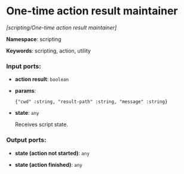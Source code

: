 # One-time action result maintainer

_[scripting/One-time action result maintainer]_

__Namespace__: scripting

__Keywords__: scripting, action, utility

### Input ports:

* __action result__: ` boolean `


* __params__: 
    ```
    {"cwd" :string, "result-path" :string, "message" :string}
    ```


* __state__: ` any `

    Receives script state.

### Output ports:

* __state (action not started)__: ` any `


* __state (action finished)__: ` any `


